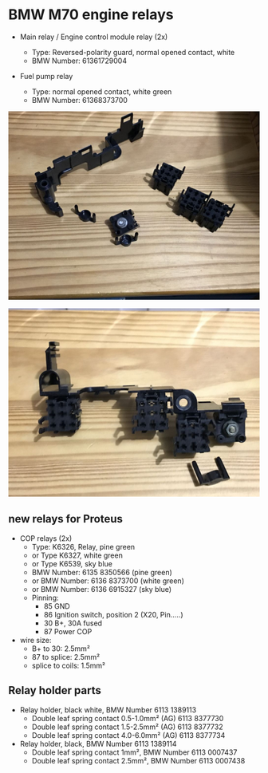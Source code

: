 # BMW M70 engine relays #

- Main relay / Engine control module relay (2x)
  - Type: Reversed-polarity guard, normal opened contact, white
  - BMW Number: 61361729004

- Fuel pump relay
  - Type: normal opened contact, white green
  - BMW Number: 61368373700

![alt text](./pictures/relay1.jpg "B+ connector and relay holders")

![alt text](./pictures/relay2.jpg "B+ connector and relay holders")

## new relays for Proteus ##

- COP relays (2x)
  - Type: K6326, Relay, pine green
  - or Type K6327, white green
  - or Type K6539, sky blue
  - BMW Number: 6135 8350566 (pine green)
  - or BMW Number: 6136 8373700 (white green)
  - or BMW Number: 6136 6915327 (sky blue)
  - Pinning:
    - 85 GND
    - 86 Ignition switch, position 2 (X20, Pin.....)
    - 30 B+, 30A fused
    - 87 Power COP
- wire size:
  - B+ to 30: 2.5mm²
  - 87 to splice: 2.5mm²
  - splice to coils: 1.5mm²

## Relay holder parts ##

- Relay holder, black white, BMW Number 6113 1389113
	- Double leaf spring contact 0.5-1.0mm² (AG) 6113 8377730
	- Double leaf spring contact 1.5-2.5mm² (AG) 6113 8377732
	- Double leaf spring contact 4.0-6.0mm² (AG) 6113 8377734
- Relay holder, black, BMW Number 6113 1389114
	- Double leaf spring contact 1mm², BMW Number 6113 0007437
	- Double leaf spring contact 2.5mm², BMW Number 6113 0007438
